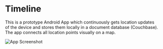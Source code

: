 # Timeline

This is a prototype Android App which continuously gets location updates of the device and stores them locally in a document database (Couchbase). The app connects all location points visually on a map.

![App Screenshot](https://raw.github.com/CTrox/Timeline/master/doc/screenshot.png)
